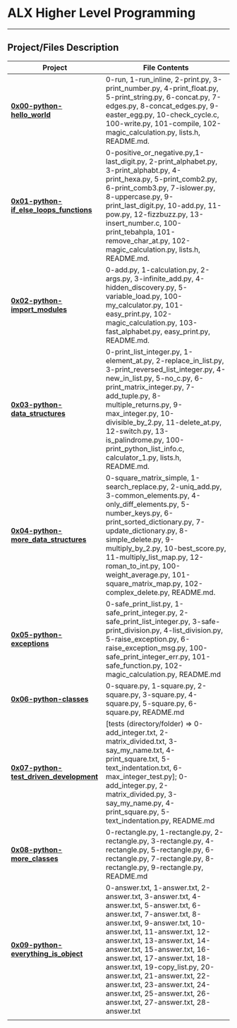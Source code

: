 # ALX Higher Level Programming

------------------------------

## Project/Files Description

|Project|File Contents|
|--|--|
|**[0x00-python-hello_world](https://github.com/ikwuka/alx-higher_level_programming/tree/master/0x00-python-hello_world)**|0-run, 1-run_inline, 2-print.py, 3-print_number.py, 4-print_float.py, 5-print_string.py, 6-concat.py, 7-edges.py, 8-concat_edges.py, 9-easter_egg.py, 10-check_cycle.c, 100-write.py, 101-compile, 102-magic_calculation.py, lists.h, README.md.|
|**[0x01-python-if_else_loops_functions](https://github.com/ikwuka/alx-higher_level_programming/tree/master/0x01-python-if_else_loops_functions)**|0-positive_or_negative.py,1-last_digit.py, 2-print_alphabet.py, 3-print_alphabt.py, 4-print_hexa.py, 5-print_comb2.py, 6-print_comb3.py, 7-islower.py, 8-uppercase.py, 9-print_last_digit.py, 10-add.py, 11-pow.py, 12-fizzbuzz.py, 13-insert_number.c, 100-print_tebahpla, 101-remove_char_at.py, 102-magic_calculation.py, lists.h, README.md.|
|**[0x02-python-import_modules](https://github.com/ikwuka/alx-higher_level_programming/tree/master/0x02-python-import_modules)**|0-add.py, 1-calculation.py, 2-args.py, 3-infinite_add.py, 4-hidden_discovery.py, 5-variable_load.py, 100-my_calculator.py, 101-easy_print.py, 102-magic_calculation.py, 103-fast_alphabet.py, easy_print.py, README.md.|
|**[0x03-python-data_structures](https://github.com/ikwuka/alx-higher_level_programming/tree/master/0x03-python-data_structures)**|0-print_list_integer.py, 1-element_at.py, 2-replace_in_list.py, 3-print_reversed_list_integer.py, 4-new_in_list.py, 5-no_c.py, 6-print_matrix_integer.py, 7-add_tuple.py, 8-multiple_returns.py, 9-max_integer.py, 10-divisible_by_2.py, 11-delete_at.py, 12-switch.py, 13-is_palindrome.py, 100-print_python_list_info.c, calculator_1.py, lists.h, README.md.|
|**[0x04-python-more_data_structures](https://github.com/ikwuka/alx-higher_level_programming/tree/master/0x04-python-more_data_structures)**|0-square_matrix_simple, 1-search_replace.py, 2-uniq_add.py, 3-common_elements.py, 4-only_diff_elements.py, 5-number_keys.py, 6-print_sorted_dictionary.py, 7-update_dictionary.py, 8-simple_delete.py, 9-multiply_by_2.py, 10-best_score.py, 11-multiply_list_map.py, 12-roman_to_int.py, 100-weight_average.py, 101-square_matrix_map.py, 102-complex_delete.py, README.md.|
|**[0x05-python-exceptions](https://github.com/ikwuka/alx-higher_level_programming/tree/master/0x05-python-exceptions)**|0-safe_print_list.py, 1-safe_print_integer.py, 2-safe_print_list_integer.py, 3-safe-print_division.py, 4-list_division.py, 5-raise_exception.py, 6-raise_exception_msg.py, 100-safe_print_integer_err.py, 101-safe_function.py, 102-magic_calculation.py, README.md|
|**[0x06-python-classes](https://github.com/ikwuka/alx-higher_level_programming/tree/master/0x06-python-classes)**|0-square.py, 1-square.py, 2-square.py, 3-square.py, 4-square.py, 5-square.py, 6-square.py, README.md|
|**[0x07-python-test_driven_development](https://github.com/ikwuka/alx-higher_level_programming/tree/master/0x07-python-test_driven_development)**|[tests (directory/folder) => 0-add_integer.txt, 2-matrix_divided.txt, 3-say_my_name.txt, 4-print_square.txt, 5-text_indentation.txt, 6-max_integer_test.py]; 0-add_integer.py, 2-matrix_divided.py, 3-say_my_name.py, 4-print_square.py, 5-text_indentation.py, README.md|
|**[0x08-python-more_classes](https://github.com/ikwuka/alx-higher_level_programming/tree/master/0x08-python-more_classes)**|0-rectangle.py, 1-rectangle.py, 2-rectangle.py, 3-rectangle.py, 4-rectangle.py, 5-rectangle.py, 6-rectangle.py, 7-rectangle.py, 8-rectangle.py, 9-rectangle.py, README.md|
|**[0x09-python-everything_is_object](https://github.com/ikwuka/alx-higher_level_programming/tree/master/0x09-python-everything_is_object)**|0-answer.txt, 1-answer.txt, 2-answer.txt, 3-answer.txt, 4-answer.txt, 5-answer.txt, 6-answer.txt, 7-answer.txt, 8-answer.txt, 9-answer.txt, 10-answer.txt, 11-answer.txt, 12-answer.txt, 13-answer.txt, 14-answer.txt, 15-answer.txt, 16-answer.txt, 17-answer.txt, 18-answer.txt, 19-copy_list.py, 20-answer.txt, 21-answer.txt, 22-answer.txt, 23-answer.txt, 24-answer.txt, 25-answer.txt, 26-answer.txt, 27-answer.txt, 28-answer.txt|
|                         |                                 |
